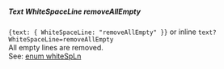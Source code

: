 ##### Text WhiteSpaceLine removeAllEmpty

`{text: { WhiteSpaceLine: "removeAllEmpty" }}` or inline `text?WhiteSpaceLine=removeAllEmpty`  
All empty lines are removed.  
See: [enum whiteSpLn](/build-include/enums/enums.whitespln.html)  